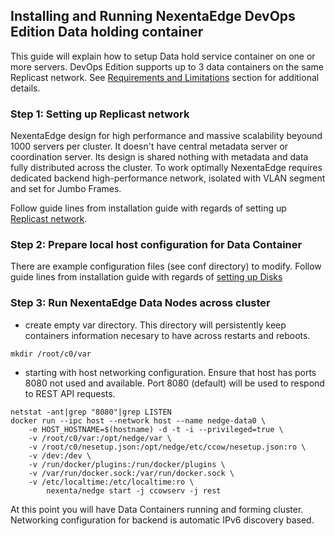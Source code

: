## Installing and Running NexentaEdge DevOps Edition Data holding container
This guide will explain how to setup Data hold service container on one or more servers. DevOps Edition supports up to 3 data containers on the same Replicast network. See [Requirements and Limitations](https://github.com/Nexenta/edge-dev/blob/master/INSTALL.md#requirements-and-limitations) section for additional details.

### Step 1: Setting up Replicast network
NexentaEdge design for high performance and massive scalability beyound 1000 servers per cluster. It doesn't have central metadata server or coordination server. Its design is shared nothing with metadata and data fully distributed across the cluster. To work optimally NexentaEdge requires dedicated backend high-performance network, isolated with VLAN segment and set for Jumbo Frames.

Follow guide lines from installation guide with regards of setting up [Replicast network](https://github.com/Nexenta/edge-dev/blob/master/INSTALL.md#step-1-setting-up-replicast-network).

### Step 2: Prepare local host configuration for Data Container
There are example configuration files (see conf directory) to modify. Follow guide lines from installation guide with regards of [setting up Disks](https://github.com/Nexenta/edge-dev/blob/master/INSTALL.md#step-2-prepare-nesetupjson-file-raw-disks-and-set-optimal-host-sysctl-parameters)

### Step 3: Run NexentaEdge Data Nodes across cluster

* create empty var directory. This directory will persistently keep containers information necesary to have across restarts and reboots.

```
mkdir /root/c0/var
```

* starting with host networking configuration. Ensure that host has ports 8080 not used and available. Port 8080 (default) will be used to respond to REST API requests.

```
netstat -ant|grep "8080"|grep LISTEN
docker run --ipc host --network host --name nedge-data0 \
	-e HOST_HOSTNAME=$(hostname) -d -t -i --privileged=true \
	-v /root/c0/var:/opt/nedge/var \
	-v /root/c0/nesetup.json:/opt/nedge/etc/ccow/nesetup.json:ro \
	-v /dev:/dev \
	-v /run/docker/plugins:/run/docker/plugins \
	-v /var/run/docker.sock:/var/run/docker.sock \
	-v /etc/localtime:/etc/localtime:ro \
        nexenta/nedge start -j ccowserv -j rest
```

At this point you will have Data Containers running and forming cluster. Networking configuration for backend is automatic IPv6 discovery based.
